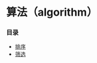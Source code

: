 # 算法（algorithm）
### 目录
+ [排序](https://github.com/Tanglong9344/algo/tree/master/algo/src/sort)
+ [筛选](https://github.com/Tanglong9344/algo/tree/master/algo/src/filter)
